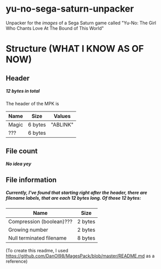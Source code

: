 # yu-no-sega-saturn-unpacker
Unpacker for the *images* of a Sega Saturn game called "Yu-No: The Girl Who Chants Love At The Bound of This World"

# Structure (WHAT I KNOW AS OF NOW)

## Header
##### 12 bytes in total
The header of the MPK is

Name | Size | Values |
--- | --- | --- 
Magic | 6 bytes | "ABLINK"
??? | 6 bytes |

## File count
##### No idea yey

## File information
##### Currently, I've found that starting right after the header, there are filename labels, that are each 12 bytes long. Of those 12 bytes:

Name | Size |
--- | --- 
Compression (boolean)??? | 2 bytes
Growing number | 2 bytes
Null terminated filename | 8 bytes

(To create this readme, I used https://github.com/DanOl98/MagesPack/blob/master/README.md as a reference)
